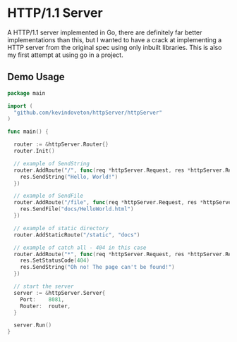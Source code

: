 # HTTP/1.1 Server
A HTTP/1.1 server implemented in Go, there are definitely far better implementations than this, but I wanted to have a crack at implementing a HTTP server from the original spec using only inbuilt libraries. This is also my first attempt at using go in a project.  

## Demo Usage
```go
package main

import (
  "github.com/kevindoveton/httpServer/httpServer"
)

func main() {

  router := &httpServer.Router{}
  router.Init()

  // example of SendString
  router.AddRoute("/", func(req *httpServer.Request, res *httpServer.Response) {
    res.SendString("Hello, World!")
  })

  // example of SendFile
  router.AddRoute("/file", func(req *httpServer.Request, res *httpServer.Response) {
    res.SendFile("docs/HelloWorld.html")
  })

  // example of static directory
  router.AddStaticRoute("/static", "docs")

  // example of catch all - 404 in this case
  router.AddRoute("*", func(req *httpServer.Request, res *httpServer.Response) {
    res.SetStatusCode(404)
    res.SendString("Oh no! The page can't be found!")
  })

  // start the server
  server := &httpServer.Server{
    Port:    8081,
    Router:  router,
  }

  server.Run()
}
```